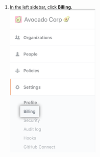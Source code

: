1. In the left sidebar, click **Billing**.
  ![Billing tab in the enterprise account settings sidebar](/assets/images/help/business-accounts/settings-billing-tab.png)
